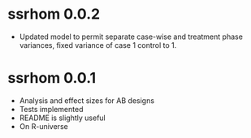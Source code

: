 # ssrhom 0.0.2

* Updated model to permit separate case-wise and treatment phase variances, fixed variance of case 1 control to 1.

# ssrhom 0.0.1

* Analysis and effect sizes for AB designs
* Tests implemented
* README is slightly useful
* On R-universe
